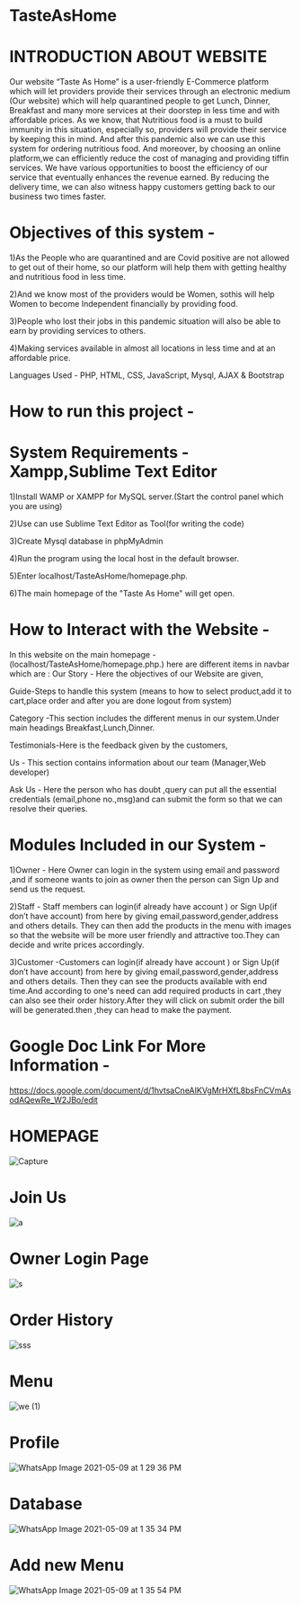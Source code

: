 # TasteAsHome

# INTRODUCTION ABOUT WEBSITE

Our website “Taste As Home” is a user-friendly E-Commerce platform which will let providers provide  their services  through an electronic medium (Our website) which will help quarantined people to get Lunch, Dinner, Breakfast and many more services at their doorstep in less time and with affordable prices. 
As we know, that Nutritious food is a must to build immunity in this situation, especially so, providers will provide their service by keeping this in mind.
And after this  pandemic also we can use this system for ordering nutritious food.
And moreover, by choosing an online platform,we can efficiently reduce the cost of managing and providing tiffin services. We have various opportunities to boost the efficiency of our service that eventually enhances the revenue earned. By reducing the delivery time, we can also witness happy customers getting back to our business two times faster.

# Objectives of this system -
1)As the People who are quarantined and are Covid positive are not allowed to get out of their home, so our platform will help them with getting healthy and nutritious food in less time.

2)And we know most of the providers would be Women, sothis will help Women to become Independent financially by providing food.  

3)People who lost their jobs in this pandemic situation will also be able to earn by providing services to others.

4)Making services available in almost all locations in less time and at an affordable price.

Languages Used - PHP, HTML, CSS, JavaScript, Mysql, AJAX & Bootstrap

# How to run this project -
# System Requirements - Xampp,Sublime Text Editor  
1)Install WAMP or XAMPP for MySQL server.(Start the control panel which you are using)

2)Use can use Sublime Text Editor as Tool(for writing the code)

3)Create Mysql database in phpMyAdmin

4)Run the program using the local host in the default browser.

5)Enter localhost/TasteAsHome/homepage.php.

6)The main homepage of the "Taste As Home" will get open.

# How to Interact with the Website -
In this website on the main homepage -(localhost/TasteAsHome/homepage.php.) here are different items in navbar which are :
Our Story - Here the objectives of our Website are given,

Guide-Steps to handle this system (means to how to select product,add it to cart,place order and after you are done logout from system)

Category -This section includes the different menus in our system.Under main headings Breakfast,Lunch,Dinner.

Testimonials-Here is the feedback given by the customers,

Us - This section contains information about our team (Manager,Web developer)

Ask Us - Here the person who has doubt ,query can put all the essential credentials (email,phone no.,msg)and can submit the form so that we can resolve their queries.

# Modules Included in our System -

1)Owner -  Here Owner can login in the system using email and password ,and if someone wants to join as owner then the person can Sign Up and send us the request.

2)Staff - Staff members can login(if already have account ) or Sign Up(if don’t have account) from here by giving email,password,gender,address and others details.
They can then add the products in the menu with images so that the website will be more user friendly and attractive too.They can decide and write prices accordingly.

3)Customer -Customers can login(if already have account ) or Sign Up(if don’t have account) from here by giving email,password,gender,address and others details.
Then they can see the products available with end time.And according to one's need can add required products in cart ,they can also see their order history.After they will click on submit order the bill will be generated.then ,they can head to make the payment.

# Google Doc Link For More Information -
https://docs.google.com/document/d/1hvtsaCneAIKVgMrHXfL8bsFnCVmAsodAQewRe_W2JBo/edit


# HOMEPAGE
![Capture](https://user-images.githubusercontent.com/75447890/117564574-58862200-b0ca-11eb-840a-0cfd3f2d9fbb.JPG)


# Join Us
![a](https://user-images.githubusercontent.com/75447890/117564626-9c792700-b0ca-11eb-8d23-5514a17ee0ae.JPG)


# Owner Login Page 
![s](https://user-images.githubusercontent.com/75447890/117564638-b286e780-b0ca-11eb-9b6e-a36063780145.JPG)


# Order History
![sss](https://user-images.githubusercontent.com/75447890/117564674-d9ddb480-b0ca-11eb-8c04-09644d093d89.JPG)


# Menu
![we (1)](https://user-images.githubusercontent.com/75447890/117564701-f7ab1980-b0ca-11eb-815b-8a446673aca9.JPG)


# Profile 
![WhatsApp Image 2021-05-09 at 1 29 36 PM](https://user-images.githubusercontent.com/75447890/117564717-101b3400-b0cb-11eb-9dbc-b5438978ab2c.jpeg)

# Database
![WhatsApp Image 2021-05-09 at 1 35 34 PM](https://user-images.githubusercontent.com/75447890/117564818-933c8a00-b0cb-11eb-8906-aad8f635eec8.jpeg)

# Add new Menu
![WhatsApp Image 2021-05-09 at 1 35 54 PM](https://user-images.githubusercontent.com/75447890/117564836-a6e7f080-b0cb-11eb-8c16-968624716c9f.jpeg)






